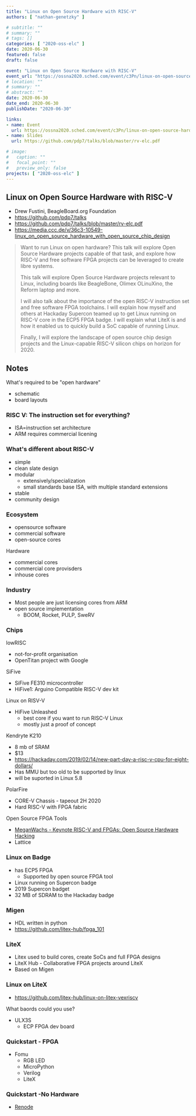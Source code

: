 ```yaml
---
title: "Linux on Open Source Hardware with RISC-V"
authors: [ "nathan-genetzky" ]

# subtitle: ""
# summary: ""
# tags: []
categories: [ "2020-oss-elc" ]
date: 2020-06-30
featured: false
draft: false

event: "Linux on Open Source Hardware with RISC-V"
event_url: "https://ossna2020.sched.com/event/c3Pn/linux-on-open-source-hardware-with-risc-v-drew-fustini-beagleboardorg-foundation"
# location: ""
# summary: ""
# abstract: ""
date: 2020-06-30
date_end: 2020-06-30
publishDate: "2020-06-30"

links:
- name: Event
  url: https://ossna2020.sched.com/event/c3Pn/linux-on-open-source-hardware-with-risc-v-drew-fustini-beagleboardorg-foundation
- name: Slides
  url: https://github.com/pdp7/talks/blob/master/rv-elc.pdf

# image:
#   caption: ""
#   focal_point: ""
#   preview_only: false
projects: [ "2020-oss-elc" ]
---
```


## Linux on Open Source Hardware with RISC-V

- Drew Fustini, BeagleBoard.org Foundation
- https://github.com/pdp7/talks
- https://github.com/pdp7/talks/blob/master/rv-elc.pdf
- https://media.ccc.de/v/36c3-10549-linux_on_open_source_hardware_with_open_source_chip_design

> Want to run Linux on open hardware? This talk will explore Open Source Hardware projects capable of that task, and explore how RISC-V and free software FPGA projects can be leveraged to create libre systems.
>
> This talk will explore Open Source Hardware projects relevant to Linux, including boards like BeagleBone, Olimex OLinuXino, the Reform laptop and more.
>
> I will also talk about the importance of the open RISC-V instruction set and free software FPGA toolchains. I will explain how myself and others at Hackaday Supercon teamed up to get Linux running on RISC-V core in the ECP5 FPGA badge. I will explain what LiteX is and how it enabled us to quickly build a SoC capable of running Linux.
>
> Finally, I will explore the landscape of open source chip design projects and the Linux-capable RISC-V silicon chips on horizon for 2020.

## Notes

What's required to be "open hardware"

- schematic
- board layouts

### RISC V: The instruction set for everything?

- ISA=instruction set architecture
- ARM requires commercial licening

### What's different about RISC-V

- simple
- clean slate design
- modular
  - extensively/specialization
  - small standards base ISA, with multiple standard extensions
- stable
- community design

### Ecosystem

- opensource software
- commercial software
- open-source cores

Hardware

- commercial cores
- commercial core provisders
- inhouse cores

### Industry

- Most people are just licensing cores from ARM
- open source implementation
  - BOOM, Rocket, PULP, SweRV

### Chips

lowRISC

- not-for-profit organisation
- OpenTitan project with Google

SiFive

- SiFive FE310 microcontroller
- HiFive1: Arguino Compatible RISC-V dev kit

Linux on RISV-V

- HiFive Unleashed
  - best core if you want to run RISC-V Linux
  - mostly just a proof of concept

Kendryte K210

- 8 mb of SRAM
- $13
- https://hackaday.com/2019/02/14/new-part-day-a-risc-v-cpu-for-eight-dollars/
- Has MMU but too old to be supported by linux
- will be suported in Linux 5.8

PolarFire

- CORE-V Chassis - tapeout 2H 2020
- Hard RISC-V with FPGA fabric

Open Source FPGA Tools

- [MeganWachs - Keynote RISC-V and FPGAs: Open Source Hardware Hacking](https://www.youtube.com/watch?v=vCG5_nxm2G4)
- Lattice

### Linux on Badge

- has ECP5 FPGA
  - Supported by open source FPGA tool
- Linux running on Supercon badge
- 2019 Supercon badget
- 32 MB of SDRAM to the Hackaday badge

### Migen

- HDL written in python
- https://github.com/litex-hub/fpga_101

### LiteX

- Litex used to build cores, create SoCs and full FPGA designs
- LiteX Hub - Collaborative FPGA projects around LiteX
- Based on Migen

### Linux on LiteX

- https://github.com/litex-hub/linux-on-litex-vexriscv

What baords could you use?

- ULX3S
  - ECP FPGA dev board

### Quickstart - FPGA

- Fomu
  - RGB LED
  - MicroPython
  - Verilog
  - LiteX

### Quickstart -No Hardware

- [Renode](renode.io)
